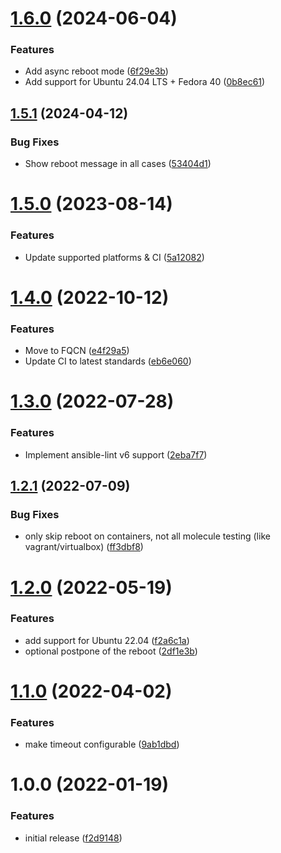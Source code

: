 # [1.6.0](https://github.com/de-it-krachten/ansible-role-reboot/compare/v1.5.1...v1.6.0) (2024-06-04)


### Features

* Add async reboot mode ([6f29e3b](https://github.com/de-it-krachten/ansible-role-reboot/commit/6f29e3b27558d64d1de2cd4119ffb5cb13f0a958))
* Add support for Ubuntu 24.04 LTS + Fedora 40 ([0b8ec61](https://github.com/de-it-krachten/ansible-role-reboot/commit/0b8ec611b2cace4ebce17100c0d4c96aff268d98))

## [1.5.1](https://github.com/de-it-krachten/ansible-role-reboot/compare/v1.5.0...v1.5.1) (2024-04-12)


### Bug Fixes

* Show reboot message in all cases ([53404d1](https://github.com/de-it-krachten/ansible-role-reboot/commit/53404d1af0a63289e22fa68a8618623de251af44))

# [1.5.0](https://github.com/de-it-krachten/ansible-role-reboot/compare/v1.4.0...v1.5.0) (2023-08-14)


### Features

* Update supported platforms & CI ([5a12082](https://github.com/de-it-krachten/ansible-role-reboot/commit/5a120827ea0eae8132991374024dea4aa5ab3512))

# [1.4.0](https://github.com/de-it-krachten/ansible-role-reboot/compare/v1.3.0...v1.4.0) (2022-10-12)


### Features

* Move to FQCN ([e4f29a5](https://github.com/de-it-krachten/ansible-role-reboot/commit/e4f29a5054a2fd3ba48a793eacafc2a3edcf1812))
* Update CI to latest standards ([eb6e060](https://github.com/de-it-krachten/ansible-role-reboot/commit/eb6e060e4c886f7a493338a509d689200cba3325))

# [1.3.0](https://github.com/de-it-krachten/ansible-role-reboot/compare/v1.2.1...v1.3.0) (2022-07-28)


### Features

* Implement ansible-lint v6 support ([2eba7f7](https://github.com/de-it-krachten/ansible-role-reboot/commit/2eba7f7a7ea2117ea33d1c7c3e24ac34561ab941))

## [1.2.1](https://github.com/de-it-krachten/ansible-role-reboot/compare/v1.2.0...v1.2.1) (2022-07-09)


### Bug Fixes

* only skip reboot on containers, not all molecule testing (like vagrant/virtualbox) ([ff3dbf8](https://github.com/de-it-krachten/ansible-role-reboot/commit/ff3dbf83f2b7825fd3c8d7c80fd21282d27a1fe1))

# [1.2.0](https://github.com/de-it-krachten/ansible-role-reboot/compare/v1.1.0...v1.2.0) (2022-05-19)


### Features

* add support for Ubuntu 22.04 ([f2a6c1a](https://github.com/de-it-krachten/ansible-role-reboot/commit/f2a6c1a2e61470ef46a1d3c3e4ef9c60cbd93680))
* optional postpone of the reboot ([2df1e3b](https://github.com/de-it-krachten/ansible-role-reboot/commit/2df1e3b44b34c9b79ea57b39b524958dc0daf68a))

# [1.1.0](https://github.com/de-it-krachten/ansible-role-reboot/compare/v1.0.0...v1.1.0) (2022-04-02)


### Features

* make timeout configurable ([9ab1dbd](https://github.com/de-it-krachten/ansible-role-reboot/commit/9ab1dbd4de73cbeff33accd82acdfbb324209d99))

# 1.0.0 (2022-01-19)


### Features

* initial release ([f2d9148](https://github.com/de-it-krachten/ansible-role-reboot/commit/f2d914837c9d5b374de2eb1492484e88d78170f0))
